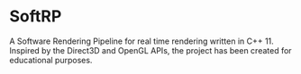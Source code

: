 # SoftRP
A Software Rendering Pipeline for real time rendering written in C++ 11. Inspired by the Direct3D and OpenGL APIs, the project has been created for educational purposes.

